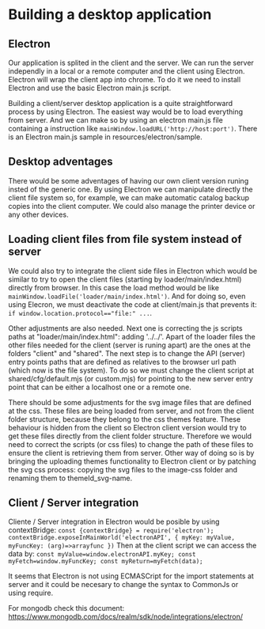 Building a desktop application
==============================

## Electron

Our application is splited in the client and the server. We can run the server independly in a local or a remote computer and the client using Electron. Electron will wrap the client app into chrome. To do it we need to install Electron and use the basic Electron main.js script.

Building a client/server desktop application is a quite straightforward process by using Electron. The easiest way would be to load everything from server. And we can make so by using an electron main.js file containing a instruction like `mainWindow.loadURL('http://host:port')`. There is an Electron main.js sample in resources/electron/sample.

## Desktop adventages

There would be some adventages of having our own client version runing insted of the generic one. By using Electron we can manipulate directly the client file system so, for example, we can make automatic catalog backup copies into the client computer. We could also manage the printer device or any other devices.

## Loading client files from file system instead of server

We could also try to integrate the client side files in Electron which would be similar to try to open the client files (starting by loader/main/index.html) directly from browser. In this case the load method would be like `mainWindow.loadFile('loader/main/index.html')`. And for doing so, even using Elecron, we must deactivate the code at client/main.js that prevents it: `if window.location.protocol=="file:" ...`.

Other adjustments are also needed. Next one is correcting the js scripts paths at "loader/main/index.html": adding '../../'. Apart of the loader files the other files needed for the client (server is runing apart) are the ones at the folders "client" and "shared". The next step is to change the API (server) entry points paths that are defined as relatives to the browser url path (which now is the file system). To do so we must change the client script at shared/cfg/default.mjs (or custom.mjs) for pointing to the new server entry point that can be either a localhost one or a remote one.

There should be some adjustments for the svg image files that are defined at the css. These files are being loaded from server, and not from the client folder structure, because they belong to the css themes feature. These behaviour is hidden from the client so Electron client version would try to get these files directly from the client folder structure. Therefore we would need to correct the scripts (or css files) to change the path of these files to ensure the client is retrieving them from server. Other way of doing so is by bringing the uploading themes functionality to Electron client or by patching the svg css process: copying the svg files to the image-css folder and renaming them to themeId_svg-name.

## Client / Server integration

Cliente / Server integration in Electron would be posible by using contextBridge:
`const {contextBridge} = require('electron');
contextBridge.exposeInMainWorld('electronAPI', {
    myKey: myValue,
    myFuncKey: (arg)=>arrayfunc
})`
Then at the client script we can access the data by:
`const myValue=window.electronAPI.myKey;
const myFetch=window.myFuncKey;
const myReturn=myFetch(data);`

It seems that Electron is not using ECMASCript for the import statements at server and it could be necesary to change the syntax to CommonJs or using require.

For mongodb check this document:
https://www.mongodb.com/docs/realm/sdk/node/integrations/electron/